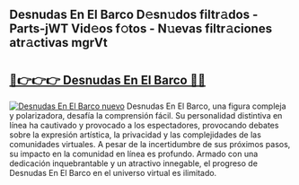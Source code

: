 ## Desnudas En El Barco D𝚎sn𝚞dos filtr𝚊dos - Parts-jWT Vid𝚎os f𝚘tos - N𝚞evas filtr𝚊ciones atr𝚊ctivas mgrVt

# <h2><a href="http://mb2tx7m.tromn.icu/?c=Desnudas+En+El+Barco">🔗👉👉👉 Desnudas En El Barco 🔗🔗</a></h2>

[![Desnudas En El Barco nuevo](https://i.imgur.com/pEAQMta.gif)](http://mb2tx7m.tromn.icu/?c=Desnudas+En+El+Barco)
Desnudas En El Barco, una figura compleja y polarizadora, desafía la comprensión fácil. Su personalidad distintiva en línea ha cautivado y provocado a los espectadores, provocando debates sobre la expresión artística, la privacidad y las complejidades de las comunidades virtuales. A pesar de la incertidumbre de sus próximos pasos, su impacto en la comunidad en línea es profundo. Armado con una dedicación inquebrantable y un atractivo innegable, el progreso de Desnudas En El Barco en el universo virtual es ilimitado.
